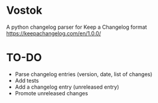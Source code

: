 # Vostok

A python changelog parser for Keep a Changelog format https://keepachangelog.com/en/1.0.0/

# TO-DO

* Parse changelog entries (version, date, list of changes)
* Add tests
* Add a changelog entry (unreleased entry)
* Promote unreleased changes

